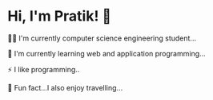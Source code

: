 
# Hi, I'm Pratik! 👋

👩‍💻 I'm currently  computer science engineering student...

🧠 I'm currently learning web and application programming...

⚡️ I like programming..

🙂 Fun fact...I also enjoy travelling...

